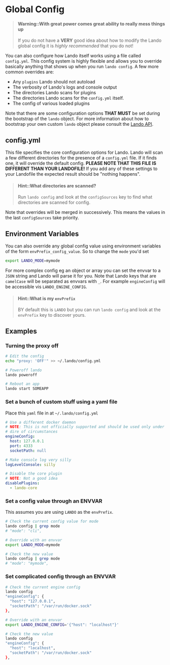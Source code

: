 Global Config
=============

> #### Warning::With great power comes great ability to really mess things up
>
> If you do not have a **VERY** good idea about how to modify the Lando global config it is *highly recommended* that you do not!

You can also configure how Lando itself works using a file called `config.yml`. This config system is highly flexible and allows you to override basically anything that shows up when you run `lando config`. A few more common overrides are:

*   Any `plugins` Lando should not autoload
*   The verbosity of Lando's logs and console output
*   The directories Lando scans for plugins
*   The directories Lando scans for the `config.yml` itself.
*   The config of various loaded plugins

Note that there are some configuration options **THAT MUST** be set during the bootstrap of the `lando` object. For more information about how to bootstrap your own custom `lando` object please consult the [Lando API](./../api/lando.html#lando).

config.yml
----------

This file specifies the core configuration options for Lando. Lando will scan a few different directories for the presence of a `config.yml` file. If it finds one, it will override the default config. **PLEASE NOTE THAT THIS FILE IS DIFFERENT THAN YOUR LANDOFILE!** If you add any of these settings to your Landofile the expected result should be "nothing happens".

> #### Hint::What directories are scanned?
>
> Run `lando config` and look at the `configSources` key to find what directories are scanned for config.

Note that overrides will be merged in successively. This means the values in the last `configSources` take priority.

Environment Variables
---------------------

You can also override any global config value using environment variables of the form `envPrefix_config_value`. So to change the `mode` you'd set

```bash
export LANDO_MODE=mymode
```

For more complex config eg an object or array you can set the envvar to a `JSON` string and Lando will parse it for you. Note that Lando keys that are `camelCase` will be separated as envvars with `_`. For example `engineConfig` will be accessible vis `LANDO_ENGINE_CONFIG`.

> #### Hint::What is my `envPrefix`
>
> BY default this is `LANDO` but you can run `lando config` and look at the `envPrefix` key to discover yours.

Examples
--------

### Turning the proxy off

```bash
# Edit the config
echo "proxy: 'OFF'" >> ~/.lando/config.yml

# Poweroff lando
lando poweroff

# Reboot an app
lando start SOMEAPP
```

### Set a bunch of custom stuff using a yaml file

Place this `yaml` file in at `~/.lando/config.yml`

```yaml
# Use a different docker daemon
# NOTE: This is not officially supported and should be used only under the most
# dire of circumstances
engineConfig:
  host: 127.0.0.1
  port: 4333
  socketPath: null

# Make console log very silly
logLevelConsole: silly

# Disable the core plugin
# NOTE: Not a good idea
disablePlugins:
  - lando-core
```

### Set a config value through an ENVVAR

This assumes you are using `LANDO` as the `envPrefix`.

```bash
# Check the current config value for mode
lando config | grep mode
# "mode": "cli",

# Override with an envvar
export LANDO_MODE=mymode

# Check the new value
lando config | grep mode
# "mode": "mymode",
```

### Set complicated config through an ENVVAR

```bash
# Check the current engine config
lando config
"engineConfig": {
  "host": "127.0.0.1",
  "socketPath": "/var/run/docker.sock"
},

# Override with an envvar
export LANDO_ENGINE_CONFIG='{"host": "localhost"}'

# Check the new value
lando config
"engineConfig": {
  "host": "localhost",
  "socketPath": "/var/run/docker.sock"
},
```
